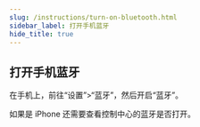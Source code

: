 ```yaml
---
slug: /instructions/turn-on-bluetooth.html
sidebar_label: 打开手机蓝牙
hide_title: true
---
```

## 打开手机蓝牙
在手机上，前往“设置”>“蓝牙”，然后开启“蓝牙”。

如果是 iPhone 还需要查看控制中心的蓝牙是否打开。